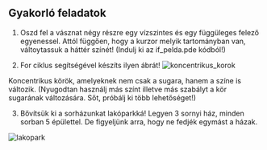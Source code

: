 ## Gyakorló feladatok

1. Oszd fel a vásznat négy részre egy vízszintes és egy függüleges felező egyenessel. Attól függően, hogy a kurzor melyik tartományban van, váltoytassuk a háttér színét! 
(Indulj ki az if_pelda.pde kódból!)

2. For ciklus segítségével készíts ilyen ábrát!
![koncentrikus_korok](https://github.com/prezi/coding-girls/blob/master/control_structures/koncentrikus_korok.jpg)

Koncentrikus körök, amelyeknek nem csak a sugara, hanem a színe is változik.
(Nyugodtan használj más színt illetve más szabályt a kör sugarának változására. Sőt, próbálj ki több lehetőséget!)

3. Bővítsük ki a sorházunkat lakóparkká! Legyen 3 sornyi ház, minden sorban 5 épülettel. De figyeljünk arra, hogy ne fedjék egymást a házak.

![lakopark](https://github.com/prezi/coding-girls/blob/master/control_structures/lakopark.jpg)